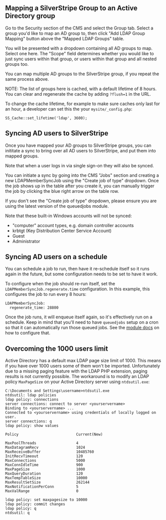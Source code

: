 ## Mapping a SilverStripe Group to an Active Directory group

Go to the Security section of the CMS and select the Group tab. Select a group you'd like to
map an AD group to, then click "Add LDAP Group Mapping" button above the "Mapped LDAP Groups" table.

You will be presented with a dropdown containing all AD groups to map. Select one here.
The "Scope" field determines whether you would like to just sync users within that group, or users within
that group and all nested groups too.

You can map multiple AD groups to the SilverStripe group, if you repeat the same process above.

NOTE: The list of groups here is cached, with a default lifetime of 8 hours. You can clear and regenerate
the cache by adding `?flush=1` in the URL.

To change the cache lifetime, for example to make sure caches only last for an hour, a developer can set 
this the your `mysite/_config.php`:

	SS_Cache::set_lifetime('ldap', 3600);

## Syncing AD users to SilverStripe

Once you have mapped your AD groups to SilverStripe groups, you can inititate a sync
to bring over all AD users to SilverStripe, and put them into mapped groups.

Note that when a user logs in via single sign-on they will also be synced.

You can initiate a sync by going into the CMS "Jobs" section and creating a new LDAPMemberSyncJob
using the "Create job of type" dropdown. Once the job shows up in the table after you create it, you can
manually trigger the job by clicking the blue right arrow on the table row.

If you don't see the "Create job of type" dropdown, please ensure you are using the latest
version of the queuedjobs module.

Note that these built-in Windows accounts will not be synced:

 * "computer" account types, e.g. domain controller accounts
 * krbtgt (Key Distribution Center Service Account)
 * Guest
 * Administrator

## Syncing AD users on a schedule

You can schedule a job to run, then have it re-schedule itself so it runs again in the future, but some
configuration needs to be set to have it work.

To configure when the job should re-run itself, set the `LDAPMemberSyncJob.regenerate.time` configuration.
In this example, this configures the job to run every 8 hours:

	LDAPMemberSyncJob:
	  regenerate_time: 28800

Once the job runs, it will enqueue itself again, so it's effectively run on a schedule.
Keep in mind that you'll need to have `queuedjobs` setup on a cron so that it can automatically run those queued jobs.
See the [module docs](https://github.com/silverstripe-australia/silverstripe-queuedjobs) on how to configure that.

## Overcoming the 1000 users limit

Active Directory has a default max LDAP page size limit of 1000. This means if you have over 1000 users some
of them won't be imported. Unfortunately due to a missing paging feature with the LDAP PHP extension,
paging results is not currently possible. The workaround is to modify an LDAP policy `MaxPageSize` on your
Active Directory server using `ntdsutil.exe`:

	C:\Documents and Settings\username>ntdsutil.exe
	ntdsutil: ldap policies
	ldap policy: connections
	server connections: connect to server <yourservername>
	Binding to <yourservername> ...
	Connected to <yourservername> using credentials of locally logged on user.
	server connections: q
	ldap policy: show values
	
	Policy                          Current(New)
	
	MaxPoolThreads                  4
	MaxDatagramRecv                 1024
	MaxReceiveBuffer                10485760
	InitRecvTimeout                 120
	MaxConnections                  5000
	MaxConnIdleTime                 900
	MaxPageSize                     1000
	MaxQueryDuration                120
	MaxTempTableSize                10000
	MaxResultSetSize                262144
	MaxNotificationPerConn          5
	MaxValRange                     0
	
	ldap policy: set maxpagesize to 10000
	ldap policy: commit changes
	ldap policy: q
	ntdsutil: q

